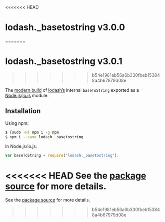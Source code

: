 <<<<<<< HEAD
# lodash._basetostring v3.0.0
=======
# lodash._basetostring v3.0.1
>>>>>>> b54e1981eb56a6b330fbeb153848a4b67979d08e

The [modern build](https://github.com/lodash/lodash/wiki/Build-Differences) of [lodash’s](https://lodash.com/) internal `baseToString` exported as a [Node.js](http://nodejs.org/)/[io.js](https://iojs.org/) module.

## Installation

Using npm:

```bash
$ {sudo -H} npm i -g npm
$ npm i --save lodash._basetostring
```

In Node.js/io.js:

```js
var baseToString = require('lodash._basetostring');
```

<<<<<<< HEAD
See the [package source](https://github.com/lodash/lodash/blob/3.0.0-npm-packages/lodash._basetostring) for more details.
=======
See the [package source](https://github.com/lodash/lodash/blob/3.0.1-npm-packages/lodash._basetostring) for more details.
>>>>>>> b54e1981eb56a6b330fbeb153848a4b67979d08e
